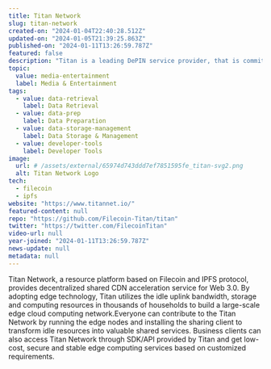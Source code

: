 ```yaml
---
title: Titan Network
slug: titan-network
created-on: "2024-01-04T22:40:28.512Z"
updated-on: "2024-01-05T21:39:25.863Z"
published-on: "2024-01-11T13:26:59.787Z"
featured: false
description: "Titan is a leading DePIN service provider, that is committed to delivering efficient, secure, and cost-effective decentralized solutions, tooling and resources that can help your projects stand out in a competitive marketplace."
topic:
  value: media-entertainment
  label: Media & Entertainment
tags:
  - value: data-retrieval
    label: Data Retrieval
  - value: data-prep
    label: Data Preparation
  - value: data-storage-management
    label: Data Storage & Management
  - value: developer-tools
    label: Developer Tools
image:
  url: # /assets/external/65974d743ddd7ef7851595fe_titan-svg2.png
  alt: Titan Network Logo
tech:
  - filecoin
  - ipfs
website: "https://www.titannet.io/"
featured-content: null
repo: "https://github.com/Filecoin-Titan/titan"
twitter: "https://twitter.com/FilecoinTitan"
video-url: null
year-joined: "2024-01-11T13:26:59.787Z"
news-update: null
metadata: null
---
```


Titan Network, a resource platform based on Filecoin and IPFS protocol, provides decentralized shared CDN acceleration service for Web 3.0. By adopting edge technology, Titan utilizes the idle uplink bandwidth, storage and computing resources in thousands of households to build a large-scale edge cloud computing network.Everyone can contribute to the Titan Network by running the edge nodes and installing the sharing client to transform idle resources into valuable shared services. Business clients can also access Titan Network through SDK/API provided by Titan and get low-cost, secure and stable edge computing services based on customized requirements.
